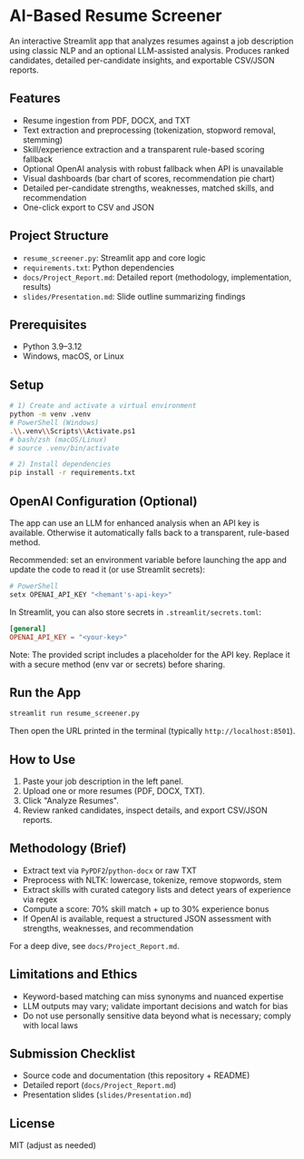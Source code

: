 # AI-Based Resume Screener

An interactive Streamlit app that analyzes resumes against a job description using classic NLP and an optional LLM-assisted analysis. Produces ranked candidates, detailed per-candidate insights, and exportable CSV/JSON reports.

## Features
- Resume ingestion from PDF, DOCX, and TXT
- Text extraction and preprocessing (tokenization, stopword removal, stemming)
- Skill/experience extraction and a transparent rule-based scoring fallback
- Optional OpenAI analysis with robust fallback when API is unavailable
- Visual dashboards (bar chart of scores, recommendation pie chart)
- Detailed per-candidate strengths, weaknesses, matched skills, and recommendation
- One-click export to CSV and JSON

## Project Structure
- `resume_screener.py`: Streamlit app and core logic
- `requirements.txt`: Python dependencies
- `docs/Project_Report.md`: Detailed report (methodology, implementation, results)
- `slides/Presentation.md`: Slide outline summarizing findings

## Prerequisites
- Python 3.9–3.12
- Windows, macOS, or Linux

## Setup
```bash
# 1) Create and activate a virtual environment
python -m venv .venv
# PowerShell (Windows)
.\\.venv\\Scripts\\Activate.ps1
# bash/zsh (macOS/Linux)
# source .venv/bin/activate

# 2) Install dependencies
pip install -r requirements.txt
```

## OpenAI Configuration (Optional)
The app can use an LLM for enhanced analysis when an API key is available. Otherwise it automatically falls back to a transparent, rule-based method.

Recommended: set an environment variable before launching the app and update the code to read it (or use Streamlit secrets):
```powershell
# PowerShell
setx OPENAI_API_KEY "<hemant's-api-key>"
```
In Streamlit, you can also store secrets in `.streamlit/secrets.toml`:
```toml
[general]
OPENAI_API_KEY = "<your-key>"
```
Note: The provided script includes a placeholder for the API key. Replace it with a secure method (env var or secrets) before sharing.

## Run the App
```bash
streamlit run resume_screener.py
```
Then open the URL printed in the terminal (typically `http://localhost:8501`).

## How to Use
1. Paste your job description in the left panel.
2. Upload one or more resumes (PDF, DOCX, TXT).
3. Click "Analyze Resumes".
4. Review ranked candidates, inspect details, and export CSV/JSON reports.

## Methodology (Brief)
- Extract text via `PyPDF2`/`python-docx` or raw TXT
- Preprocess with NLTK: lowercase, tokenize, remove stopwords, stem
- Extract skills with curated category lists and detect years of experience via regex
- Compute a score: 70% skill match + up to 30% experience bonus
- If OpenAI is available, request a structured JSON assessment with strengths, weaknesses, and recommendation

For a deep dive, see `docs/Project_Report.md`.

## Limitations and Ethics
- Keyword-based matching can miss synonyms and nuanced expertise
- LLM outputs may vary; validate important decisions and watch for bias
- Do not use personally sensitive data beyond what is necessary; comply with local laws

## Submission Checklist
- Source code and documentation (this repository + README)
- Detailed report (`docs/Project_Report.md`)
- Presentation slides (`slides/Presentation.md`)

## License
MIT (adjust as needed)
